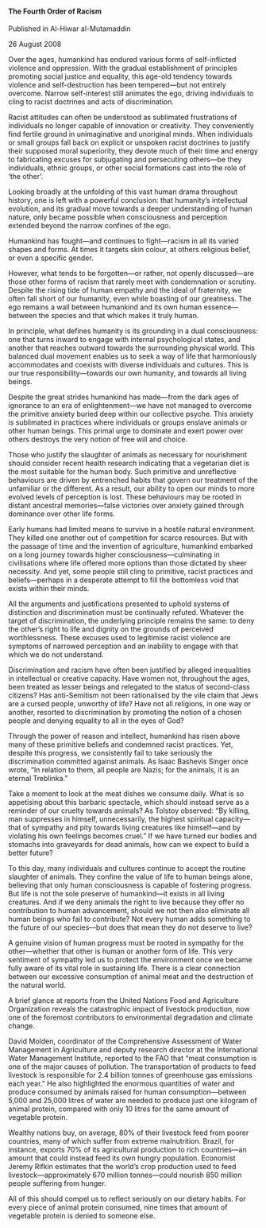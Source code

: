 <h4>The Fourth Order of Racism</h4>

Published in Al-Hiwar al-Mutamaddin

26 August 2008

Over the ages, humankind has endured various forms of self-inflicted violence and oppression. With the gradual establishment of principles promoting social justice and equality, this age-old tendency towards violence and self-destruction has been tempered—but not entirely overcome. Narrow self-interest still animates the ego, driving individuals to cling to racist doctrines and acts of discrimination.

Racist attitudes can often be understood as sublimated frustrations of individuals no longer capable of innovation or creativity. They conveniently find fertile ground in unimaginative and unoriginal minds. When individuals or small groups fall back on explicit or unspoken racist doctrines to justify their supposed moral superiority, they devote much of their time and energy to fabricating excuses for subjugating and persecuting others—be they individuals, ethnic groups, or other social formations cast into the role of ‘the other’.

Looking broadly at the unfolding of this vast human drama throughout history, one is left with a powerful conclusion: that humanity’s intellectual evolution, and its gradual move towards a deeper understanding of human nature, only became possible when consciousness and perception extended beyond the narrow confines of the ego.

Humankind has fought—and continues to fight—racism in all its varied shapes and forms. At times it targets skin colour, at others religious belief, or even a specific gender.

However, what tends to be forgotten—or rather, not openly discussed—are those other forms of racism that rarely meet with condemnation or scrutiny. Despite the rising tide of human empathy and the ideal of fraternity, we often fall short of our humanity, even while boasting of our greatness. The ego remains a wall between humankind and its own human essence—between the species and that which makes it truly human.

In principle, what defines humanity is its grounding in a dual consciousness: one that turns inward to engage with internal psychological states, and another that reaches outward towards the surrounding physical world. This balanced dual movement enables us to seek a way of life that harmoniously accommodates and coexists with diverse individuals and cultures. This is our true responsibility—towards our own humanity, and towards all living beings.

Despite the great strides humankind has made—from the dark ages of ignorance to an era of enlightenment—we have not managed to overcome the primitive anxiety buried deep within our collective psyche. This anxiety is sublimated in practices where individuals or groups enslave animals or other human beings. This primal urge to dominate and exert power over others destroys the very notion of free will and choice.

Those who justify the slaughter of animals as necessary for nourishment should consider recent health research indicating that a vegetarian diet is the most suitable for the human body. Such primitive and unreflective behaviours are driven by entrenched habits that govern our treatment of the unfamiliar or the different. As a result, our ability to open our minds to more evolved levels of perception is lost. These behaviours may be rooted in distant ancestral memories—false victories over anxiety gained through dominance over other life forms.

Early humans had limited means to survive in a hostile natural environment. They killed one another out of competition for scarce resources. But with the passage of time and the invention of agriculture, humankind embarked on a long journey towards higher consciousness—culminating in civilisations where life offered more options than those dictated by sheer necessity. And yet, some people still cling to primitive, racist practices and beliefs—perhaps in a desperate attempt to fill the bottomless void that exists within their minds.

All the arguments and justifications presented to uphold systems of distinction and discrimination must be continually refuted. Whatever the target of discrimination, the underlying principle remains the same: to deny the other’s right to life and dignity on the grounds of perceived worthlessness. These excuses used to legitimise racist violence are symptoms of narrowed perception and an inability to engage with that which we do not understand.

Discrimination and racism have often been justified by alleged inequalities in intellectual or creative capacity. Have women not, throughout the ages, been treated as lesser beings and relegated to the status of second-class citizens? Has anti-Semitism not been rationalised by the vile claim that Jews are a cursed people, unworthy of life? Have not all religions, in one way or another, resorted to discrimination by promoting the notion of a chosen people and denying equality to all in the eyes of God?

Through the power of reason and intellect, humankind has risen above many of these primitive beliefs and condemned racist practices. Yet, despite this progress, we consistently fail to take seriously the discrimination committed against animals. As Isaac Bashevis Singer once wrote, “In relation to them, all people are Nazis; for the animals, it is an eternal Treblinka.”

Take a moment to look at the meat dishes we consume daily. What is so appetising about this barbaric spectacle, which should instead serve as a reminder of our cruelty towards animals? As Tolstoy observed: “By killing, man suppresses in himself, unnecessarily, the highest spiritual capacity—that of sympathy and pity towards living creatures like himself—and by violating his own feelings becomes cruel.” If we have turned our bodies and stomachs into graveyards for dead animals, how can we expect to build a better future?

To this day, many individuals and cultures continue to accept the routine slaughter of animals. They confine the value of life to human beings alone, believing that only human consciousness is capable of fostering progress. But life is not the sole preserve of humankind—it exists in all living creatures. And if we deny animals the right to live because they offer no contribution to human advancement, should we not then also eliminate all human beings who fail to contribute? Not every human adds something to the future of our species—but does that mean they do not deserve to live?

A genuine vision of human progress must be rooted in sympathy for the other—whether that other is human or another form of life. This very sentiment of sympathy led us to protect the environment once we became fully aware of its vital role in sustaining life. There is a clear connection between our excessive consumption of animal meat and the destruction of the natural world.

A brief glance at reports from the United Nations Food and Agriculture Organization reveals the catastrophic impact of livestock production, now one of the foremost contributors to environmental degradation and climate change.

David Molden, coordinator of the Comprehensive Assessment of Water Management in Agriculture and deputy research director at the International Water Management Institute, reported to the FAO that “meat consumption is one of the major causes of pollution. The transportation of products to feed livestock is responsible for 2.4 billion tonnes of greenhouse gas emissions each year.” He also highlighted the enormous quantities of water and produce consumed by animals raised for human consumption—between 5,000 and 25,000 litres of water are needed to produce just one kilogram of animal protein, compared with only 10 litres for the same amount of vegetable protein.

Wealthy nations buy, on average, 80% of their livestock feed from poorer countries, many of which suffer from extreme malnutrition. Brazil, for instance, exports 70% of its agricultural production to rich countries—an amount that could instead feed its own hungry population. Economist Jeremy Rifkin estimates that the world’s crop production used to feed livestock—approximately 670 million tonnes—could nourish 850 million people suffering from hunger.

All of this should compel us to reflect seriously on our dietary habits. For every piece of animal protein consumed, nine times that amount of vegetable protein is denied to someone else.